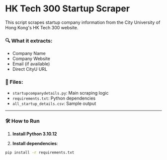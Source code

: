 # HK Tech 300 Startup Scraper

This script scrapes startup company information from the City University of Hong Kong's HK Tech 300 website.

### 🔍 What it extracts:
- Company Name
- Company Website
- Email (if available)
- Direct CityU URL

### 📁 Files:
- `startupcompanydetails.py`: Main scraping logic
- `requirements.txt`: Python dependencies
- `all_startup_details.csv`: Sample output

---

### 🛠 How to Run

1. **Install Python 3.10.12**

2. **Install dependencies**:
```bash
pip install -r requirements.txt
